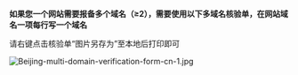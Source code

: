 **如果您一个网站需要报备多个域名（≥2），需要使用以下多域名核验单，在网站域名一项每行写一个域名**

请右键点击核验单“图片另存为”至本地后打印即可

![Beijing-multi-domain-verification-form-cn-1.jpg](../../../../image/ICP-License-Service/Beijing-multi-domain-verification-form-cn-1.jpg)

